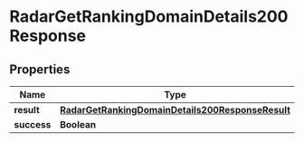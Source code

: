 

# RadarGetRankingDomainDetails200Response


## Properties

| Name | Type | Description | Notes |
|------------ | ------------- | ------------- | -------------|
|**result** | [**RadarGetRankingDomainDetails200ResponseResult**](RadarGetRankingDomainDetails200ResponseResult.md) |  |  |
|**success** | **Boolean** |  |  |



